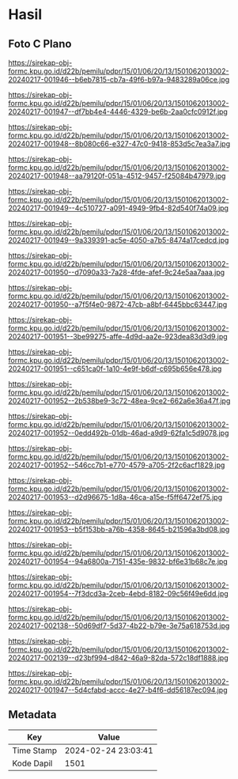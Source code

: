 # Hasil

## Foto C Plano

https://sirekap-obj-formc.kpu.go.id/d22b/pemilu/pdpr/15/01/06/20/13/1501062013002-20240217-001946--b6eb7815-cb7a-49f6-b97a-9483289a06ce.jpg

https://sirekap-obj-formc.kpu.go.id/d22b/pemilu/pdpr/15/01/06/20/13/1501062013002-20240217-001947--df7bb4e4-4446-4329-be6b-2aa0cfc0912f.jpg

https://sirekap-obj-formc.kpu.go.id/d22b/pemilu/pdpr/15/01/06/20/13/1501062013002-20240217-001948--8b080c66-e327-47c0-9418-853d5c7ea3a7.jpg

https://sirekap-obj-formc.kpu.go.id/d22b/pemilu/pdpr/15/01/06/20/13/1501062013002-20240217-001948--aa79120f-051a-4512-9457-f25084b47979.jpg

https://sirekap-obj-formc.kpu.go.id/d22b/pemilu/pdpr/15/01/06/20/13/1501062013002-20240217-001949--4c510727-a091-4949-9fb4-82d540f74a09.jpg

https://sirekap-obj-formc.kpu.go.id/d22b/pemilu/pdpr/15/01/06/20/13/1501062013002-20240217-001949--9a339391-ac5e-4050-a7b5-8474a17cedcd.jpg

https://sirekap-obj-formc.kpu.go.id/d22b/pemilu/pdpr/15/01/06/20/13/1501062013002-20240217-001950--d7090a33-7a28-4fde-afef-9c24e5aa7aaa.jpg

https://sirekap-obj-formc.kpu.go.id/d22b/pemilu/pdpr/15/01/06/20/13/1501062013002-20240217-001950--a7f5f4e0-9872-47cb-a8bf-6445bbc63447.jpg

https://sirekap-obj-formc.kpu.go.id/d22b/pemilu/pdpr/15/01/06/20/13/1501062013002-20240217-001951--3be99275-affe-4d9d-aa2e-923dea83d3d9.jpg

https://sirekap-obj-formc.kpu.go.id/d22b/pemilu/pdpr/15/01/06/20/13/1501062013002-20240217-001951--c651ca0f-1a10-4e9f-b6df-c695b656e478.jpg

https://sirekap-obj-formc.kpu.go.id/d22b/pemilu/pdpr/15/01/06/20/13/1501062013002-20240217-001952--2b538be9-3c72-48ea-9ce2-662a6e36a47f.jpg

https://sirekap-obj-formc.kpu.go.id/d22b/pemilu/pdpr/15/01/06/20/13/1501062013002-20240217-001952--0edd492b-01db-46ad-a9d9-62fa1c5d9078.jpg

https://sirekap-obj-formc.kpu.go.id/d22b/pemilu/pdpr/15/01/06/20/13/1501062013002-20240217-001952--546cc7b1-e770-4579-a705-2f2c6acf1829.jpg

https://sirekap-obj-formc.kpu.go.id/d22b/pemilu/pdpr/15/01/06/20/13/1501062013002-20240217-001953--d2d96675-1d8a-46ca-a15e-f5ff6472ef75.jpg

https://sirekap-obj-formc.kpu.go.id/d22b/pemilu/pdpr/15/01/06/20/13/1501062013002-20240217-001953--b5f153bb-a76b-4358-8645-b21596a3bd08.jpg

https://sirekap-obj-formc.kpu.go.id/d22b/pemilu/pdpr/15/01/06/20/13/1501062013002-20240217-001954--94a6800a-7151-435e-9832-bf6e31b68c7e.jpg

https://sirekap-obj-formc.kpu.go.id/d22b/pemilu/pdpr/15/01/06/20/13/1501062013002-20240217-001954--7f3dcd3a-2ceb-4ebd-8182-09c56f49e6dd.jpg

https://sirekap-obj-formc.kpu.go.id/d22b/pemilu/pdpr/15/01/06/20/13/1501062013002-20240217-002138--50d69df7-5d37-4b22-b79e-3e75a618753d.jpg

https://sirekap-obj-formc.kpu.go.id/d22b/pemilu/pdpr/15/01/06/20/13/1501062013002-20240217-002139--d23bf994-d842-46a9-82da-572c18df1888.jpg

https://sirekap-obj-formc.kpu.go.id/d22b/pemilu/pdpr/15/01/06/20/13/1501062013002-20240217-001947--5d4cfabd-accc-4e27-b4f6-dd56187ec094.jpg


## Metadata

| Key        | Value               |
| ---------- | ------------------- |
| Time Stamp | 2024-02-24 23:03:41 |
| Kode Dapil | 1501                |



